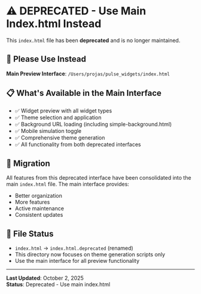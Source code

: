 # ⚠️ DEPRECATED - Use Main Index.html Instead

This `index.html` file has been **deprecated** and is no longer maintained.

## 🎯 Please Use Instead

**Main Preview Interface**: `/Users/projas/pulse_widgets/index.html`

## 📋 What's Available in the Main Interface

- ✅ Widget preview with all widget types
- ✅ Theme selection and application
- ✅ Background URL loading (including simple-background.html)
- ✅ Mobile simulation toggle
- ✅ Comprehensive theme generation
- ✅ All functionality from both deprecated interfaces

## 🔄 Migration

All features from this deprecated interface have been consolidated into the main `index.html` file. The main interface provides:

- Better organization
- More features
- Active maintenance
- Consistent updates

## 📁 File Status

- `index.html` → `index.html.deprecated` (renamed)
- This directory now focuses on theme generation scripts only
- Use the main interface for all preview functionality

---

**Last Updated**: October 2, 2025  
**Status**: Deprecated - Use main index.html
